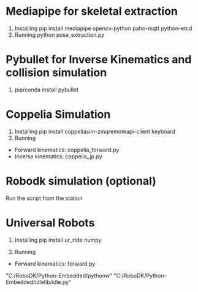 # Mediapipe for skeletal extraction
1. Installing
pip install mediapipe opencv-python paho-mqtt python-etcd
2. Running
python pose_extraction.py

# Pybullet for Inverse Kinematics and collision simulation
1. pip/conda install pybullet

# Coppelia Simulation
1. Installing
pip install coppeliasim-zmqremoteapi-client keyboard
3. Running
- Forward kinematics: coppelia_forward.py
- Inverse kinematics: coppelia_jp.py 

# Robodk simulation (optional)
Run the script from the station

# Universal Robots
1. Installing
pip install ur_rtde numpy

2. Running
- Forward kinematics: forward.py

"C:/RoboDK/Python-Embedded/pythonw" "C:/RoboDK/Python-Embedded/idlelib/idle.py"
